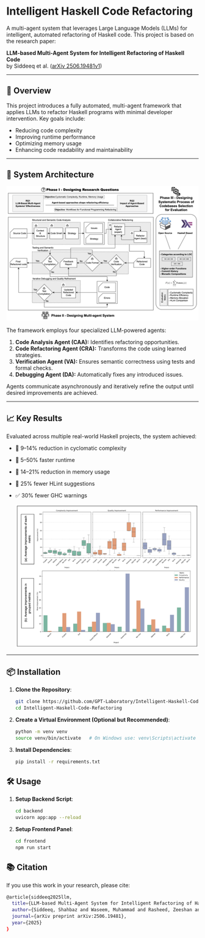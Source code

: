 # Intelligent Haskell Code Refactoring

A multi-agent system that leverages Large Language Models (LLMs) for intelligent, automated refactoring of Haskell code. This project is based on the research paper:

**LLM-based Multi-Agent System for Intelligent Refactoring of Haskell Code**  
by Siddeeq et al. ([arXiv 2506.19481v1](https://arxiv.org/abs/2506.19481))

---

## 🚀 Overview

This project introduces a fully automated, multi-agent framework that applies LLMs to refactor Haskell programs with minimal developer intervention. Key goals include:

- Reducing code complexity
- Improving runtime performance
- Optimizing memory usage
- Enhancing code readability and maintainability

---

## 🧠 System Architecture

![screenshot](https://github.com/GPT-Laboratory/Intelligent-Haskell-Code-Refactoring/blob/main/Expertimental%20Design.png)

The framework employs four specialized LLM-powered agents:

1. **Code Analysis Agent (CAA):** Identifies refactoring opportunities.
2. **Code Refactoring Agent (CRA):** Transforms the code using learned strategies.
3. **Verification Agent (VA):** Ensures semantic correctness using tests and formal checks.
4. **Debugging Agent (DA):** Automatically fixes any introduced issues.

Agents communicate asynchronously and iteratively refine the output until desired improvements are achieved.

---

## 📈 Key Results

Evaluated across multiple real-world Haskell projects, the system achieved:

- 🔻 9–14% reduction in cyclomatic complexity
- 🚀 5–50% faster runtime
- 💾 14–21% reduction in memory usage
- 🧼 25% fewer HLint suggestions
- ✅ 30% fewer GHC warnings

  
  ![screenshot](https://github.com/GPT-Laboratory/Intelligent-Haskell-Code-Refactoring/blob/main/backend/project_result/results.png)

---

## 📦 Installation

1. **Clone the Repository**:
   ```sh
   git clone https://github.com/GPT-Laboratory/Intelligent-Haskell-Code-Refactoring.git
   cd Intelligent-Haskell-Code-Refactoring
   ```
2. **Create a Virtual Environment (Optional but Recommended)**:
   ```sh
   python -m venv venv
   source venv/bin/activate   # On Windows use: venv\Scripts\activate
   ```
3. **Install Dependencies**:
   ```sh
   pip install -r requirements.txt
   ```

## 🛠️ Usage
1. **Setup Backend Script**:
   ```sh
   cd backend
   uvicorn app:app --reload
   ```
2. **Setup Frontend Panel**:
   ```sh
   cd frontend
   npm run start
   ```



## 📚 Citation
If you use this work in your research, please cite:
```sh
@article{siddeeq2025llm,
  title={LLM-based Multi-Agent System for Intelligent Refactoring of Haskell Code},
  author={Siddeeq, Shahbaz and Waseem, Muhammad and Rasheed, Zeeshan and Hasan, Md Mahade and Rasku, Jussi and Saari, Mika and Terho, Henri and Makela, Kalle and Kemell, Kai-Kristian and Abrahamsson, Pekka},
  journal={arXiv preprint arXiv:2506.19481},
  year={2025}
}
```
